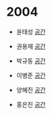 # 2004

- 윤태성 [](https://github.com/)
[공간](https://github.com/StudyFork/GoogryAndroidArchitectureStudy/tree/master/2004/)

- 권용재 [](https://github.com/)
[공간](https://github.com/StudyFork/GoogryAndroidArchitectureStudy/tree/master/2004/)

- 박규동 [](https://github.com/)
[공간](https://github.com/StudyFork/GoogryAndroidArchitectureStudy/tree/master/2004/)

- 이병준 [](https://github.com/)
[공간](https://github.com/StudyFork/GoogryAndroidArchitectureStudy/tree/master/2004/)

- 양혜진 [](https://github.com/)
[공간](https://github.com/StudyFork/GoogryAndroidArchitectureStudy/tree/master/2004/)

- 홍은진 [](https://github.com/)
[공간](https://github.com/StudyFork/GoogryAndroidArchitectureStudy/tree/master/2004/)
